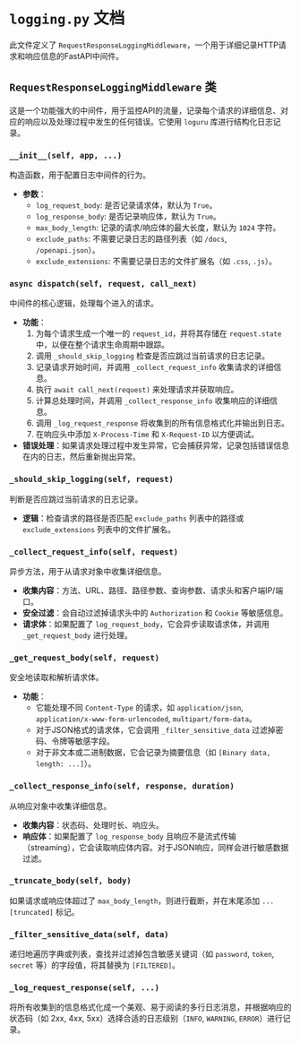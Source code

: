 # `logging.py` 文档

此文件定义了 `RequestResponseLoggingMiddleware`，一个用于详细记录HTTP请求和响应信息的FastAPI中间件。

## `RequestResponseLoggingMiddleware` 类

这是一个功能强大的中间件，用于监控API的流量，记录每个请求的详细信息、对应的响应以及处理过程中发生的任何错误。它使用 `loguru` 库进行结构化日志记录。

### `__init__(self, app, ...)`

构造函数，用于配置日志中间件的行为。

- **参数**：
    - `log_request_body`: 是否记录请求体，默认为 `True`。
    - `log_response_body`: 是否记录响应体，默认为 `True`。
    - `max_body_length`: 记录的请求/响应体的最大长度，默认为 `1024` 字符。
    - `exclude_paths`: 不需要记录日志的路径列表（如 `/docs`, `/openapi.json`）。
    - `exclude_extensions`: 不需要记录日志的文件扩展名（如 `.css`, `.js`）。

### `async dispatch(self, request, call_next)`

中间件的核心逻辑，处理每个进入的请求。

- **功能**：
    1.  为每个请求生成一个唯一的 `request_id`，并将其存储在 `request.state` 中，以便在整个请求生命周期中跟踪。
    2.  调用 `_should_skip_logging` 检查是否应跳过当前请求的日志记录。
    3.  记录请求开始时间，并调用 `_collect_request_info` 收集请求的详细信息。
    4.  执行 `await call_next(request)` 来处理请求并获取响应。
    5.  计算总处理时间，并调用 `_collect_response_info` 收集响应的详细信息。
    6.  调用 `_log_request_response` 将收集到的所有信息格式化并输出到日志。
    7.  在响应头中添加 `X-Process-Time` 和 `X-Request-ID` 以方便调试。
- **错误处理**：如果请求处理过程中发生异常，它会捕获异常，记录包括错误信息在内的日志，然后重新抛出异常。

### `_should_skip_logging(self, request)`

判断是否应跳过当前请求的日志记录。

- **逻辑**：检查请求的路径是否匹配 `exclude_paths` 列表中的路径或 `exclude_extensions` 列表中的文件扩展名。

### `_collect_request_info(self, request)`

异步方法，用于从请求对象中收集详细信息。

- **收集内容**：方法、URL、路径、路径参数、查询参数、请求头和客户端IP/端口。
- **安全过滤**：会自动过滤掉请求头中的 `Authorization` 和 `Cookie` 等敏感信息。
- **请求体**：如果配置了 `log_request_body`，它会异步读取请求体，并调用 `_get_request_body` 进行处理。

### `_get_request_body(self, request)`

安全地读取和解析请求体。

- **功能**：
    - 它能处理不同 `Content-Type` 的请求，如 `application/json`, `application/x-www-form-urlencoded`, `multipart/form-data`。
    - 对于JSON格式的请求体，它会调用 `_filter_sensitive_data` 过滤掉密码、令牌等敏感字段。
    - 对于非文本或二进制数据，它会记录为摘要信息（如 `[Binary data, length: ...]`）。

### `_collect_response_info(self, response, duration)`

从响应对象中收集详细信息。

- **收集内容**：状态码、处理时长、响应头。
- **响应体**：如果配置了 `log_response_body` 且响应不是流式传输（streaming），它会读取响应体内容。对于JSON响应，同样会进行敏感数据过滤。

### `_truncate_body(self, body)`

如果请求或响应体超过了 `max_body_length`，则进行截断，并在末尾添加 `... [truncated]` 标记。

### `_filter_sensitive_data(self, data)`

递归地遍历字典或列表，查找并过滤掉包含敏感关键词（如 `password`, `token`, `secret` 等）的字段值，将其替换为 `[FILTERED]`。

### `_log_request_response(self, ...)`

将所有收集到的信息格式化成一个美观、易于阅读的多行日志消息，并根据响应的状态码（如 2xx, 4xx, 5xx）选择合适的日志级别（`INFO`, `WARNING`, `ERROR`）进行记录。
